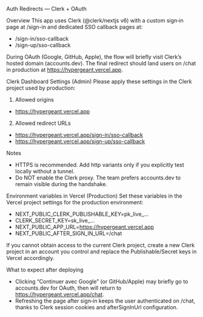 Auth Redirects — Clerk + OAuth

Overview
This app uses Clerk (@clerk/nextjs v6) with a custom sign‑in page at /sign-in and dedicated SSO callback pages at:
- /sign-in/sso-callback
- /sign-up/sso-callback

During OAuth (Google, GitHub, Apple), the flow will briefly visit Clerk’s hosted domain (accounts.dev). The final redirect should land users on /chat in production at https://hypergeant.vercel.app.

Clerk Dashboard Settings (Admin)
Please apply these settings in the Clerk project used by production:

1) Allowed origins
- https://hypergeant.vercel.app

2) Allowed redirect URLs
- https://hypergeant.vercel.app/sign-in/sso-callback
- https://hypergeant.vercel.app/sign-up/sso-callback

Notes
- HTTPS is recommended. Add http variants only if you explicitly test locally without a tunnel.
- Do NOT enable the Clerk proxy. The team prefers accounts.dev to remain visible during the handshake.

Environment variables in Vercel (Production)
Set these variables in the Vercel project settings for the production environment:
- NEXT_PUBLIC_CLERK_PUBLISHABLE_KEY=pk_live_...
- CLERK_SECRET_KEY=sk_live_...
- NEXT_PUBLIC_APP_URL=https://hypergeant.vercel.app
- NEXT_PUBLIC_AFTER_SIGN_IN_URL=/chat

If you cannot obtain access to the current Clerk project, create a new Clerk project in an account you control and replace the Publishable/Secret keys in Vercel accordingly.

What to expect after deploying
- Clicking “Continuer avec Google” (or GitHub/Apple) may briefly go to accounts.dev for OAuth, then will return to https://hypergeant.vercel.app/chat.
- Refreshing the page after sign‑in keeps the user authenticated on /chat, thanks to Clerk session cookies and afterSignInUrl configuration.

